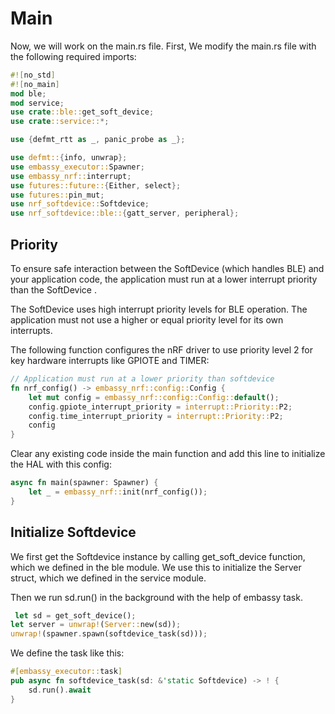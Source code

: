 # Main

Now, we will work on the main.rs file. First, We modify the main.rs file with the following required imports:

```rust
#![no_std]
#![no_main]
mod ble;
mod service;
use crate::ble::get_soft_device;
use crate::service::*;

use {defmt_rtt as _, panic_probe as _};

use defmt::{info, unwrap};
use embassy_executor::Spawner;
use embassy_nrf::interrupt;
use futures::future::{Either, select};
use futures::pin_mut;
use nrf_softdevice::Softdevice;
use nrf_softdevice::ble::{gatt_server, peripheral};
```

## Priority

To ensure safe interaction between the SoftDevice (which handles BLE) and your application code, the application must run at a lower interrupt priority than the SoftDevice .

The SoftDevice uses high interrupt priority levels for BLE operation. The application must not use a higher or equal priority level for its own interrupts.

The following function configures the nRF driver to use priority level 2 for key hardware interrupts like GPIOTE and TIMER:
```rust
// Application must run at a lower priority than softdevice
fn nrf_config() -> embassy_nrf::config::Config {
    let mut config = embassy_nrf::config::Config::default();
    config.gpiote_interrupt_priority = interrupt::Priority::P2;
    config.time_interrupt_priority = interrupt::Priority::P2;
    config
}
```

Clear any existing code inside the main function and add this line to initialize the HAL with this config:

```rust
async fn main(spawner: Spawner) {
    let _ = embassy_nrf::init(nrf_config());
}
```

## Initialize Softdevice

We first get the Softdevice instance by calling get_soft_device function, which we defined in the ble module. We use this to initialize the Server struct, which we defined in the service module.

Then we run sd.run() in the background with the help of embassy task.
 
```rust
 let sd = get_soft_device();
let server = unwrap!(Server::new(sd));
unwrap!(spawner.spawn(softdevice_task(sd)));
```

We define the task like this:
```rust
#[embassy_executor::task]
pub async fn softdevice_task(sd: &'static Softdevice) -> ! {
    sd.run().await
}
```
